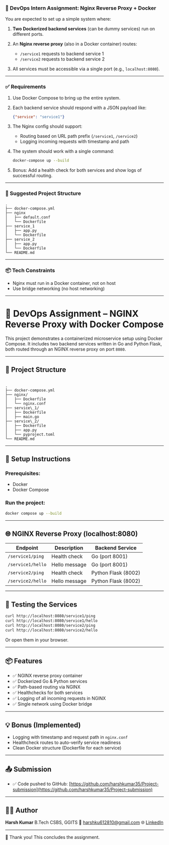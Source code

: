 ### 🧪 **DevOps Intern Assignment: Nginx Reverse Proxy + Docker**

You are expected to set up a simple system where:

1. **Two Dockerized backend services** (can be dummy services) run on different ports.
2. An **Nginx reverse proxy** (also in a Docker container) routes:

   * `/service1` requests to backend service 1
   * `/service2` requests to backend service 2
3. All services must be accessible via a single port (e.g., `localhost:8080`).

---

### ✅ **Requirements**

1. Use Docker Compose to bring up the entire system.
2. Each backend service should respond with a JSON payload like:

   ```json
   {"service": "service1"}
   ```
3. The Nginx config should support:

   * Routing based on URL path prefix (`/service1`, `/service2`)
   * Logging incoming requests with timestamp and path
4. The system should work with a single command:

   ```bash
   docker-compose up --build
   ```
5. Bonus: Add a health check for both services and show logs of successful routing.

---

### 📁 Suggested Project Structure

```
.
├── docker-compose.yml
├── nginx
│   ├── default.conf
│   └── Dockerfile
├── service_1
│   ├── app.py
│   └── Dockerfile
├── service_2
│   ├── app.py
│   └── Dockerfile
└── README.md
```

---

### 📦 Tech Constraints

* Nginx must run in a Docker container, not on host
* Use bridge networking (no host networking)

---

# 🚀 DevOps Assignment – NGINX Reverse Proxy with Docker Compose

This project demonstrates a containerized microservice setup using Docker Compose. It includes two backend services written in Go and Python Flask, both routed through an NGINX reverse proxy on port `8080`.

---

## 📁 Project Structure

```

.
├── docker-compose.yml
├── nginx/
│   ├── Dockerfile
│   └── nginx.conf
├── service\_1/
│   ├── Dockerfile
│   ├── main.go
├── service\_2/
│   ├── Dockerfile
│   ├── app.py
│   └── pyproject.toml
└── README.md

````

---

## 🔧 Setup Instructions

### Prerequisites:
- Docker
- Docker Compose

### Run the project:

```bash
docker compose up --build
````

---

## 🌐 NGINX Reverse Proxy (localhost:8080)

| Endpoint          | Description   | Backend Service     |
| ----------------- | ------------- | ------------------- |
| `/service1/ping`  | Health check  | Go (port 8001)      |
| `/service1/hello` | Hello message | Go (port 8001)      |
| `/service2/ping`  | Health check  | Python Flask (8002) |
| `/service2/hello` | Hello message | Python Flask (8002) |

---

## 🧪 Testing the Services

```bash
curl http://localhost:8080/service1/ping
curl http://localhost:8080/service1/hello
curl http://localhost:8080/service2/ping
curl http://localhost:8080/service2/hello
```

Or open them in your browser.

---

## 📦 Features

* ✅ NGINX reverse proxy container
* ✅ Dockerized Go & Python services
* ✅ Path-based routing via NGINX
* ✅ Healthchecks for both services
* ✅ Logging of all incoming requests in NGINX
* ✅ Single network using Docker bridge

---

## 💡 Bonus (Implemented)

* Logging with timestamp and request path in `nginx.conf`
* Healthcheck routes to auto-verify service readiness
* Clean Docker structure (Dockerfile for each service)

---

## 📤 Submission

* ✅ Code pushed to GitHub: [https://github.com/harshkumar35/Project-submission](https://github.com/harshkumar35/Project-submission)

---

## 👨‍💻 Author

**Harsh Kumar**
B.Tech CSBS, GGITS
📧 [harshku612810@gmail.com](mailto:harshku612810@gmail.com)
🌐 [LinkedIn](https://www.linkedin.com/in/harshk251103/)

---

🎯 Thank you! This concludes the assignment.


